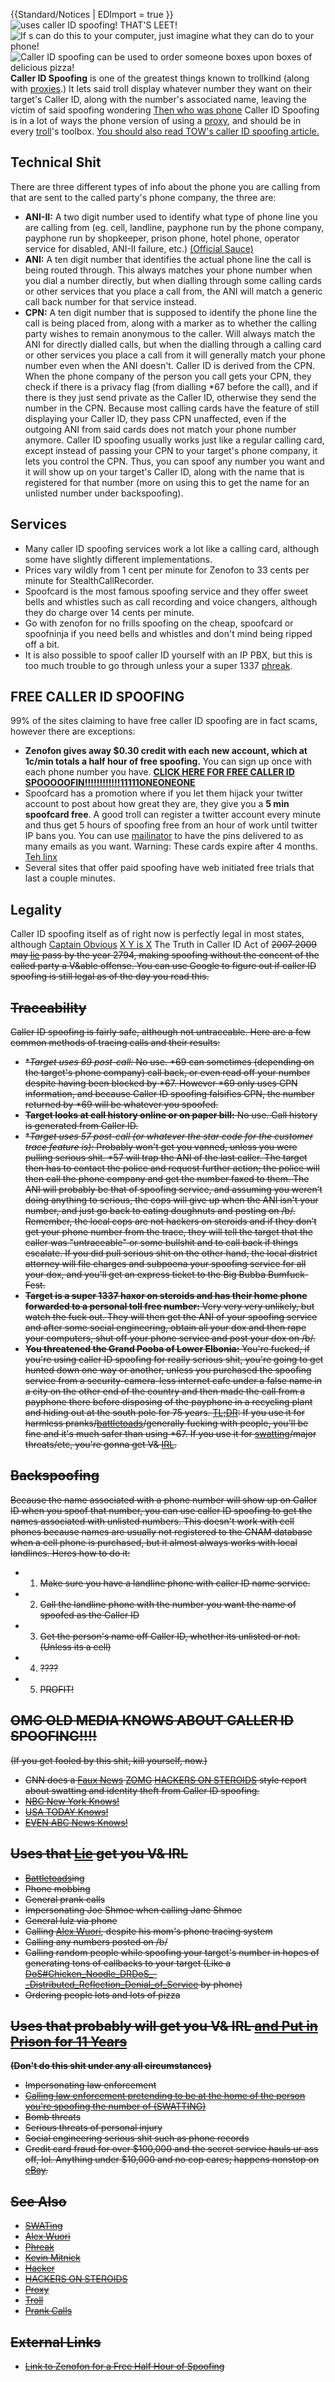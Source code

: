 {{Standard/Notices
| EDImport = true
}}
<br>
![ uses caller ID spoofing! THAT'S LEET!](Caller_ID_spoofing.JPG)
![If s can do this to your computer, just imagine what they can do to your phone!](USNEWSHACKERSCOMPUTERSBOMBS.jpg)
![Caller ID spoofing can be used to order someone boxes upon boxes of delicious pizza!](Anonymousdelivers.jpg)
**Caller ID Spoofing** is one of the greatest things known to trollkind (along with [proxies](/proxies).) It lets said troll display whatever number they want on their target's Caller ID, along with the number's associated name, leaving the victim of said spoofing wondering [Then who was phone](/Then_who_was_phone)
Caller ID Spoofing is in a lot of ways the phone version of using a [proxy](/proxy), and should be in every [troll](/troll)'s toolbox.
[You should also read TOW's caller ID spoofing article.](http://en.wikipedia.org/wiki/Caller_ID_spoofing)

## Technical Shit ##

There are three different types of info about the phone you are calling from that are sent to the called party's phone company, the three are:

* **ANI-II:** A two digit number used to identify what type of phone line you are calling from (eg. cell, landline, payphone run by the phone company, payphone run by shopkeeper, prison phone, hotel phone, operator service for disabled, ANI-II failure, etc.) [(Official Sauce)](http://www.nanpa.com/number_resource_info/ani_ii_assignments.html)
* **ANI:** A ten digit number that identifies the actual phone line the call is being routed through. This always matches your phone number when you dial a number directly, but when dialling through some calling cards or other services that you place a call from, the ANI will match a generic call back number for that service instead.
* **CPN:** A ten digit number that is supposed to identify the phone line the call is being placed from, along with a marker as to whether the calling party wishes to remain anonymous to the caller. Will always match the ANI for directly dialled calls, but when the dialling through a calling card or other services you place a call from it will generally match your phone number even when the ANI doesn't. Caller ID is derived from the CPN. When the phone company of the person you call gets your CPN, they check if there is a privacy flag (from dialling *67 before the call), and if there is they just send private as the Caller ID, otherwise they send the number in the CPN. Because most calling cards have the feature of still displaying your Caller ID, they pass CPN unaffected, even if the outgoing ANI from said cards does not match your phone number anymore.
Caller ID spoofing usually works just like a regular calling card, except instead of passing your CPN to your target's phone company, it lets you control the CPN. Thus, you can spoof any number you want and it will show up on your target's Caller ID, along with the name that is registered for that number (more on using this to get the name for an unlisted number under backspoofing).

## Services ##


* Many caller ID spoofing services work a lot like a calling card, although some have slightly different implementations.
* Prices vary wildly from 1 cent per minute for Zenofon to 33 cents per minute for StealthCallRecorder.
* Spoofcard is the most famous spoofing service and they offer sweet bells and whistles such as call recording and voice changers, although they do charge over 14 cents per minute.
* Go with zenofon for no frills spoofing on the cheap, spoofcard or spoofninja if you need bells and whistles and don't mind being ripped off a bit.
* It is also possible to spoof caller ID yourself with an IP PBX, but this is too much trouble to go through unless your a super 1337 [phreak](/phreak).

## FREE CALLER ID SPOOFING ##

99% of the sites claiming to have free caller ID spoofing are in fact scams, however there are exceptions:

* **Zenofon gives away $0.30 credit with each new account, which at 1c/min totals a half hour of free spoofing.** You can sign up once with each phone number you have. **[CLICK HERE FOR FREE CALLER ID SPOOOOOFIN!!!!!!!!!!!!11111ONEONEONE](http://www.zenofon.com/?LPG9Z)**
* Spoofcard has a promotion where if you let them hijack your twitter account to post about how great they are, they give you a **5 min spoofcard free**. A good troll can register a twitter account every minute and thus get 5 hours of spoofing free from an hour of work until twitter IP bans you. You can use [mailinator](http://www.mailinator.com) to have the pins delivered to as many emails as you want. Warning: These cards expire after 4 months. [Teh linx](http://spoofcard.com/twitter?iframe)
* Several sites that offer paid spoofing have web initiated free trials that last a couple minutes.

## Legality ##

Caller ID spoofing itself as of right now is perfectly legal in most states, although [Captain Obvious](/Captain_Obvious) [X Y is X](/X_Y_is_X)
The Truth in Caller ID Act of <s>2007 2009 may [lie](/lie) pass by the year 2794, making spoofing without the concent of the called party a V&able offense.
You can use Google to figure out if caller ID spoofing is still legal as of the day you read this.

## Traceability ##

Caller ID spoofing is fairly safe, although not untraceable. Here are a few common methods of tracing calls and their results:

* **Target uses *69 post-call:** No use. *69 can sometimes (depending on the target's phone company) call back, or even read off your number despite having been blocked by *67. However *69 only uses CPN information, and because Caller ID spoofing falsifies CPN, the number returned by *69 will be whatever you spoofed.
* **Target looks at call history online or on paper bill:** No use. Call history is generated from Caller ID.
* **Target uses *57 post-call (or whatever the star code for the customer trace feature is):** Probably won't get you vanned, unless you were pulling serious shit. *57 will trap the ANI of the last caller. The target then has to contact the police and request further action; the police will then call the phone company and get the number faxed to them. The ANI will probably be that of spoofing service, and assuming you weren’t doing anything to serious, the cops will give up when the ANI isn't your number, and just go back to eating doughnuts and posting on /b/. Remember, the local cops are not hackers on steroids and if they don’t get your phone number from the trace, they will tell the target that the caller was "untraceable" or some bullshit and to call back if things escalate. If you did pull serious shit on the other hand, the local district attorney will file charges and subpoena your spoofing service for all your dox, and you'll get an express ticket to the Big Bubba Bumfuck-Fest.
* **Target is a super 1337 haxor on steroids and has their home phone forwarded to a personal toll free number:** Very very very unlikely, but watch the fuck out. They will then get the ANI of your spoofing service and after some social engineering, obtain all your dox and then rape your computers, shut off your phone service and post your dox on /b/.
* **You threatened the Grand Pooba of Lower Elbonia:** You're fucked, if you're using caller ID spoofing for really serious shit, you're going to get hunted down one way or another, unless you purchased the spoofing service from a security-camera-less internet cafe under a false name in a city on the other end of the country and then made the call from a payphone there before disposing of the payphone in a recycling plant and hiding out at the south pole for 75 years.
[TL;DR](/TL;DR): If you use it for harmless pranks/[battletoads](/battletoads)/generally fucking with people, you'll be fine and it's much safer than using *67. If you use it for [swatting](/swatting)/major threats/etc, you're gonna get V& [IRL](/IRL).

## Backspoofing ##

Because the name associated with a phone number will show up on Caller ID when you spoof that number, you can use caller ID spoofing to get the names associated with unlisted numbers. This doesn't work with cell phones because names are usually not registered to the CNAM database when a cell phone is purchased, but it almost always works with local landlines.
Heres how to do it:

* 1. Make sure you have a landline phone with caller ID name service.
* 2. Call the landline phone with the number you want the name of spoofed as the Caller ID
* 3. Get the person's name off Caller ID, whether its unlisted or not. (Unless its a cell)
* 4. ????
* 5. PROFIT!

## OMG OLD MEDIA KNOWS ABOUT CALLER ID SPOOFING!!!! ##


(If you get fooled by this shit, kill yourself, now.)

* CNN does a [Faux News](/Faux_News) [ZOMG](/ZOMG) [HACKERS ON STEROIDS](/HACKERS_ON_STEROIDS) style report about swatting and identity theft from Caller ID spoofing.
* [NBC New York Knows!](http://www.nbcnewyork.com/news/local-beat/Are-you-at-risk-of-getting-spoofed-67335977.html)
* [USA TODAY Knows!](http://www.usatoday.com/tech/news/2006-03-01-caller-id_x.htm)
* [EVEN ABC News Knows!](http://abcnews.go.com/Video/playerIndex?id=3307999)

## Uses that [Lie](/Lie) get you V& IRL ##


* [Battletoads](/Battletoads)ing
* Phone mobbing
* General prank calls
* Impersonating Joe Shmoe when calling Jane Shmoe
* General lulz via phone
* Calling [Alex Wuori](/Alex_Wuori), despite his mom's phone tracing system
* Calling any numbers posted on /b/
* Calling random people while spoofing your target's number in hopes of generating tons of callbacks to your target (Like a [DoS#Chicken_Noodle_DRDoS_-_Distributed_Reflection_Denial_of_Service](/DoS#Chicken_Noodle_DRDoS_-_Distributed_Reflection_Denial_of_Service) by phone)
* Ordering people lots and lots of pizza

## Uses that probably will get you V& IRL [and Put in Prison for 11 Years](http://www.mcclatchydc.com/homepage/story/79034.html) ##

**(<s>Don't do this shit under <s>any all circumstances)**

* Impersonating law enforcement
* [Calling law enforcement pretending to be at the home of the person you're spoofing the number of (SWATTING)](http://www.mcclatchydc.com/homepage/story/79034.html)
* Bomb threats
* Serious threats of personal injury
* Social engineering serious shit such as phone records
* Credit card fraud for over $100,000 and the secret service hauls ur ass off, lol.  Anything under $10,000 and no cop cares; happens nonstop on [eBay](/eBay).

## See Also ##


* [SWATing](/SWATing)
* [Alex Wuori](/Alex_Wuori)
* [Phreak](/Phreak)
* [Kevin Mitnick](/Kevin_Mitnick)
* [Hacker](/Hacker)
* [HACKERS ON STEROIDS](/HACKERS_ON_STEROIDS)
* [Proxy](/Proxy)
* [Troll](/Troll)
* [Prank Calls](/Prank_Calls)

## External Links ##


* [Link to Zenofon for a Free Half Hour of Spoofing](http://www.zenofon.com/?LPG9Z)

